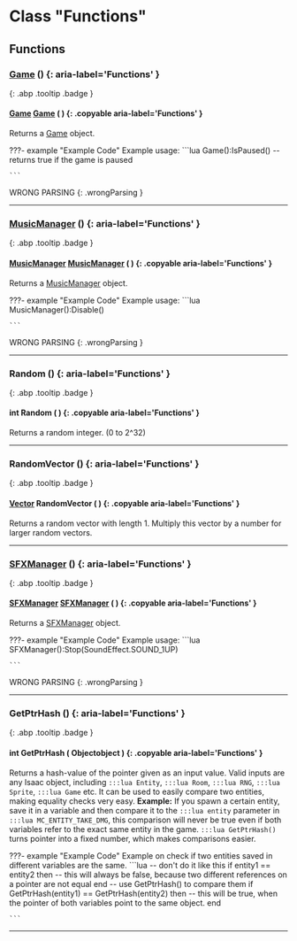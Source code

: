 # Class "Functions"
## Functions
### [Game](../Game) () {: aria-label='Functions' }
[ ](#){: .abp .tooltip .badge }
#### [Game](../Game) [Game](../Game) ( ) {: .copyable aria-label='Functions' }

Returns a <a class="el" href="class_game.html">Game</a> object.

???- example "Example Code"
    Example usage:
    ```lua 
    Game():IsPaused()
    --returns true if the game is paused
    
    ```
 WRONG PARSING 
{: .wrongParsing }
___ 
### [MusicManager](../MusicManager) () {: aria-label='Functions' }
[ ](#){: .abp .tooltip .badge }
#### [MusicManager](../MusicManager) [MusicManager](../MusicManager) ( ) {: .copyable aria-label='Functions' }

Returns a <a class="el" href="class_music_manager.html">MusicManager</a> object.

???- example "Example Code"
    Example usage:
    ```lua 
    MusicManager():Disable()
    
    ```
 WRONG PARSING 
{: .wrongParsing }
___ 
### Random () {: aria-label='Functions' }
[ ](#){: .abp .tooltip .badge }
#### int Random ( ) {: .copyable aria-label='Functions' }
Returns a random integer. (0 to 2^32) 
___ 
### RandomVector () {: aria-label='Functions' }
[ ](#){: .abp .tooltip .badge }
#### [Vector](../Vector) RandomVector ( ) {: .copyable aria-label='Functions' }
Returns a random vector with length 1. Multiply this vector by a number for larger random vectors.
___ 
### [SFXManager](../SFXManager) () {: aria-label='Functions' }
[ ](#){: .abp .tooltip .badge }
#### [SFXManager](../SFXManager) [SFXManager](../SFXManager) ( ) {: .copyable aria-label='Functions' }

Returns a <a class="el" href="class_s_f_x_manager.html">SFXManager</a> object.

???- example "Example Code"
    Example usage:
    ```lua 
    SFXManager():Stop(SoundEffect.SOUND_1UP)
    
    ```
 WRONG PARSING 
{: .wrongParsing }
___ 
### GetPtrHash () {: aria-label='Functions' }
[ ](#){: .abp .tooltip .badge }
#### int GetPtrHash ( Objectobject ) {: .copyable aria-label='Functions' }
Returns a hash-value of the pointer given as an input value. Valid inputs are any Isaac object, including `:::lua Entity`, `:::lua Room`, `:::lua RNG`, `:::lua Sprite`, `:::lua Game` etc.
It can be used to easily compare two entities, making equality checks very easy.
**Example:**
If you spawn a certain entity, save it in a variable and then compare it to the `:::lua entity` parameter in `:::lua MC_ENTITY_TAKE_DMG`, this comparison will never be true even if both variables refer to the exact same entity in the game. `:::lua GetPtrHash()` turns pointer into a fixed number, which makes comparisons easier.

???- example "Example Code"
    Example on check if two entities saved in different variables are the same.
    ```lua 
    -- don't do it like this
    if entity1 == entity2 then
    -- this will always be false, because two different references on a pointer are not equal
    end
    -- use GetPtrHash() to compare them
    if GetPtrHash(entity1) == GetPtrHash(entity2) then
    -- this will be true, when the pointer of both variables point to the same object.
    end
    
    ```

___ 
